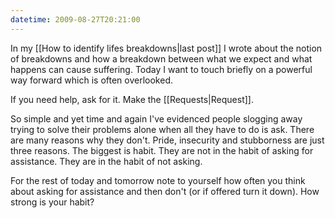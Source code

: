 ```yaml
---
datetime: 2009-08-27T20:21:00
---
```

In my [[How to identify lifes breakdowns|last post]] I wrote about the notion of breakdowns and how a breakdown between what we expect and what happens can cause suffering. Today I want to touch briefly on a powerful way forward which is often overlooked.

If you need help, ask for it. Make the [[Requests|Request]].

So simple and yet time and again I've evidenced people slogging away trying to solve their problems alone when all they have to do is ask. There are many reasons why they don't. Pride, insecurity and stubborness are just three reasons. The biggest is habit. They are not in the habit of asking for assistance. They are in the habit of not asking.

For the rest of today and tomorrow note to yourself how often you think about asking for assistance and then don't (or if offered turn it down). How strong is your habit?

